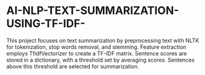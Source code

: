 # AI-NLP-TEXT-SUMMARIZATION-USING-TF-IDF-
This project focuses on text summarization by preprocessing text with NLTK for tokenization, stop words removal, and stemming. Feature extraction employs TfidfVectorizer to create a TF-IDF matrix. Sentence scores are stored in a dictionary, with a threshold set by averaging scores. Sentences above this threshold are selected for summarization. 
